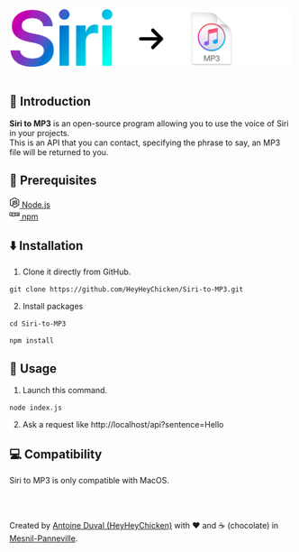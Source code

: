 <div align="center">
<img src="https://github.com/HeyHeyChicken/Siri-to-MP3/blob/main/resources/logo.png" alt="Logo" width="500">
</div>
<br>

## 👋 Introduction

**Siri to MP3** is an open-source program allowing you to use the voice of Siri in your projects.<br/>
This is an API that you can contact, specifying the phrase to say, an MP3 file will be returned to you.

## 🔧 Prerequisites

[<img src="https://raw.githubusercontent.com/HeyHeyChicken/Siri-to-MP3/master/resources/nodeJSLogo.png" width="18" /> Node.js](https://nodejs.org/)<br/>
[<img src="https://raw.githubusercontent.com/HeyHeyChicken/Siri-to-MP3/master/resources/npmLogo.png" width="18" /> npm](https://npmjs.com/)<br/>

## ⬇️ Installation

1) Clone it directly from GitHub.
```
git clone https://github.com/HeyHeyChicken/Siri-to-MP3.git
```
2) Install packages
```
cd Siri-to-MP3
```
```
npm install
```

## 🚀 Usage

1) Launch this command.
```
node index.js
```
2) Ask a request like http://localhost/api?sentence=Hello

## 💻 Compatibility

Siri to MP3 is only compatible with MacOS.

<br>
<br>

Created by [Antoine Duval (HeyHeyChicken)](//antoine.cuffel.fr) with ❤ and ☕ (chocolate) in [Mesnil-Panneville](//en.wikipedia.org/wiki/Mesnil-Panneville).
